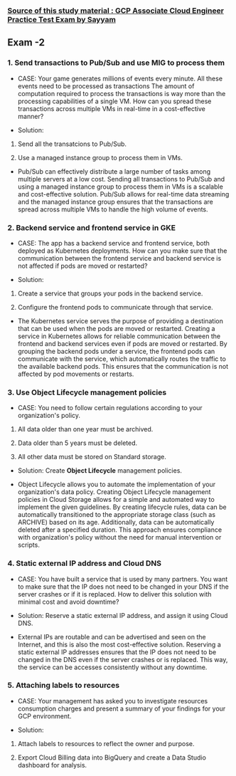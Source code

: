### [Source of this study material : GCP Associate Cloud Engineer Practice Test Exam by Sayyam](https://www.udemy.com/course/latest-gcp-ace-google-associate-cloud-engineer-practice-exams-tests)


## Exam -2

### 1. Send transactions to Pub/Sub and use MIG to process them

- CASE: Your game generates millions of events every minute. All these events need to be processed as transactions The amount of computation required to process the transactions is way more than the processing capabilities of a single VM. How can you spread these transactions across multiple VMs in real-time in a cost-effective manner?


- Solution: 

1. Send all the transatcions to Pub/Sub.

2. Use a managed instance group to process them in VMs. 


- Pub/Sub can effectively distribute a large number of tasks among multiple servers at a low cost. Sending all transactions to Pub/Sub and using a managed instance group to process them in VMs is a scalable and cost-effective solution. Pub/Sub allows for real-time data streaming and the managed instance group ensures that the transactions are spread across multiple VMs to handle the high volume of events.


### 2. Backend service and frontend service in GKE

- CASE: The app has a backend service and frontend service, both deployed as Kubernetes deployments. How can you make sure that the communication between the frontend service and backend service is not affected if pods are moved or restarted?


- Solution: 

1. Create a service that groups your pods in the backend service.

2. Configure the frontend pods to communicate through that service.


- The Kubernetes service serves the purpose of providing a destination that can be used when the pods are moved or restarted. Creating a service in Kubernetes allows for reliable communication between the frontend and backend services even if pods are moved or restarted. By grouping the backend pods under a service, the frontend pods can communicate with the service, which automatically routes the traffic to the available backend pods. This ensures that the communication is not affected by pod movements or restarts.



### 3. Use Object Lifecycle management policies

- CASE: You need to follow certain regulations according to your organization's policy.

1. All data older than one year must be archived.

2. Data older than 5 years must be deleted.

3. All other data must be stored on Standard storage.


- Solution: Create **Object Lifecycle** management policies.


- Object Lifecycle allows you to automate the implementation of your organization's data policy. Creating Object Lifecycle management policies in Cloud Storage allows for a simple and automated way to implement the given guidelines. By creating lifecycle rules, data can be automatically transitioned to the appropriate storage class (such as ARCHIVE) based on its age. Additionally, data can be automatically deleted after a specified duration. This approach ensures compliance with organization's policy without the need for manual intervention or scripts.



### 4. Static external IP address and Cloud DNS

- CASE: You have built a service that is used by many partners. You want to make sure that the IP does not need to be changed in your DNS if the server crashes or if it is replaced. How to deliver this solution with minimal cost and avoid downtime?


- Solution: Reserve a static external IP address, and assign it using Cloud DNS.


- External IPs are routable and can be advertised and seen on the Internet, and this is also the most cost-effective solution. Reserving a static external IP addresses ensures that the IP does not need to be changed in the DNS even if the server crashes or is replaced. This way, the service can be accesses consistently without any downtime.


### 5. Attaching labels to resources

- CASE: Your management has asked you to investigate resources consumption charges and present a summary of your findings for your GCP environment.


- Solution: 

1. Attach labels to resources to reflect the owner and purpose.

2. Export Cloud Billing data into BigQuery and create a Data Studio dashboard for analysis.